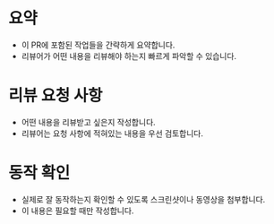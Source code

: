 # 요약
- 이 PR에 포함된 작업들을 간략하게 요약합니다.
- 리뷰어가 어떤 내용을 리뷰해야 하는지 빠르게 파악할 수 있습니다.

# 리뷰 요청 사항
- 어떤 내용을 리뷰받고 싶은지 작성합니다.
- 리뷰어는 요청 사항에 적혀있는 내용을 우선 검토합니다.

# 동작 확인
- 실제로 잘 동작하는지 확인할 수 있도록 스크린샷이나 동영상을 첨부합니다.
- 이 내용은 필요할 때만 작성합니다.
